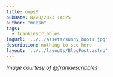 ```yaml
---
title: oops!
pubDate: 8/20/2023 14:25
author: "meesh"
tags:
  - frankiescribbles
imgUrl: '../../assets/sunny_boots.jpg'
description: nothing to see here
layout: '../../layouts/BlogPost.astro'
---
```


_Image courtesy of [@frankiescribbles](https://www.instagram.com/p/CnCghIouOu3/)_
